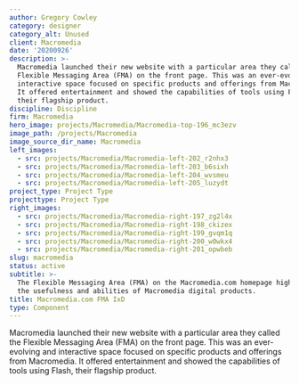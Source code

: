 ```yaml
---
author: Gregory Cowley
category: designer
category_alt: Unused
client: Macromedia
date: '20200926'
description: >-
  Macromedia launched their new website with a particular area they called the
  Flexible Messaging Area (FMA) on the front page. This was an ever-evolving and
  interactive space focused on specific products and offerings from Macromedia.
  It offered entertainment and showed the capabilities of tools using Flash,
  their flagship product.
discipline: Discipline
firm: Macromedia
hero_image: projects/Macromedia/Macromedia-top-196_mc3ezv
image_path: /projects/Macromedia
image_source_dir_name: Macromedia
left_images:
  - src: projects/Macromedia/Macromedia-left-202_r2nhx3
  - src: projects/Macromedia/Macromedia-left-203_b6sixh
  - src: projects/Macromedia/Macromedia-left-204_wvsmeu
  - src: projects/Macromedia/Macromedia-left-205_luzydt
project_type: Project Type
projecttype: Project Type
right_images:
  - src: projects/Macromedia/Macromedia-right-197_zg2l4x
  - src: projects/Macromedia/Macromedia-right-198_ckizex
  - src: projects/Macromedia/Macromedia-right-199_gvqm1q
  - src: projects/Macromedia/Macromedia-right-200_w0wkx4
  - src: projects/Macromedia/Macromedia-right-201_opwbeb
slug: macromedia
status: active
subtitle: >-
  The Flexible Messaging Area (FMA) on the Macromedia.com homepage highlighted
  the usefulness and abilities of Macromedia digital products.
title: Macromedia.com FMA IxD
type: Component
---
```

Macromedia launched their new website with a particular area they called the Flexible Messaging Area (FMA) on the front page. This was an ever-evolving and interactive space focused on specific products and offerings from Macromedia. It offered entertainment and showed the capabilities of tools using Flash, their flagship product.
